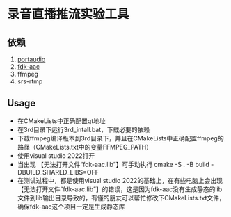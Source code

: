 # 录音直播推流实验工具

## 依赖
1. [portaudio](https://github.com/PortAudio/portaudio)
2. [fdk-aac](https://github.com/mstorsjo/fdk-aac)
3. ffmpeg
4. srs-rtmp

## Usage
* 在CMakeLists中正确配置qt地址
* 在3rd目录下运行3rd_intall.bat，下载必要的依赖
* 下载ffmpeg编译版本到3rd目录下，并且在CMakeLists中正确配置ffmpeg的路径（CMakeLists.txt中的变量FFMPEG_PATH）
* 使用visual studio 2022打开
* 当出现 【无法打开文件“fdk-aac.lib”】可手动执行 cmake -S . -B build -DBUILD_SHARED_LIBS=OFF
* 在测试过程中，都是使用visual studio 2022的基础上，在有些电脑上会出现【无法打开文件“fdk-aac.lib”】的错误，这是因为fdk-aac没有生成静态的lib文件到lib输出目录导致的，有懂的朋友可以帮忙修改下CMakeLists.txt文件，确保fdk-aac这个项目一定是生成静态库
